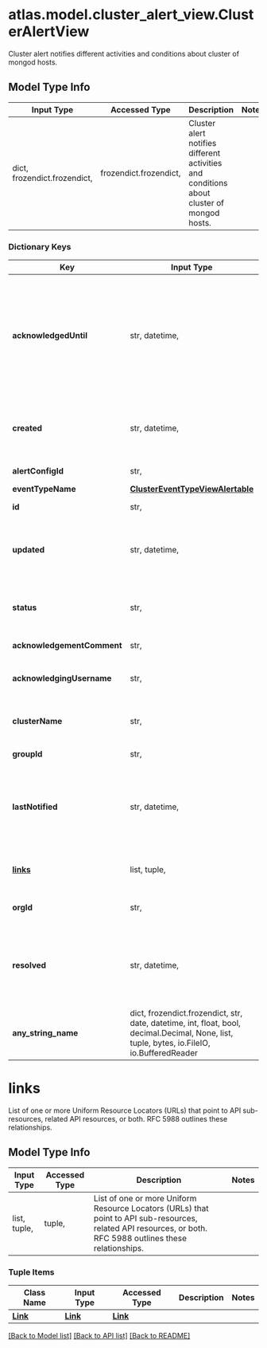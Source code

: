 # atlas.model.cluster_alert_view.ClusterAlertView

Cluster alert notifies different activities and conditions about cluster of mongod hosts.

## Model Type Info
Input Type | Accessed Type | Description | Notes
------------ | ------------- | ------------- | -------------
dict, frozendict.frozendict,  | frozendict.frozendict,  | Cluster alert notifies different activities and conditions about cluster of mongod hosts. | 

### Dictionary Keys
Key | Input Type | Accessed Type | Description | Notes
------------ | ------------- | ------------- | ------------- | -------------
**acknowledgedUntil** | str, datetime,  | str,  | Date and time until which this alert has been acknowledged. This parameter expresses its value in the &lt;a href&#x3D;\&quot;https://en.wikipedia.org/wiki/ISO_8601\&quot; target&#x3D;\&quot;_blank\&quot; rel&#x3D;\&quot;noopener noreferrer\&quot;&gt;ISO 8601&lt;/a&gt; timestamp format in UTC. The resource returns this parameter if a MongoDB User previously acknowledged this alert.  - To acknowledge this alert forever, set the parameter value to 100 years in the future.  - To unacknowledge a previously acknowledged alert, set the parameter value to a date in the past. | value must conform to RFC-3339 date-time
**created** | str, datetime,  | str,  | Date and time when MongoDB Cloud created this alert. This parameter expresses its value in the &lt;a href&#x3D;\&quot;https://en.wikipedia.org/wiki/ISO_8601\&quot; target&#x3D;\&quot;_blank\&quot; rel&#x3D;\&quot;noopener noreferrer\&quot;&gt;ISO 8601&lt;/a&gt; timestamp format in UTC. | value must conform to RFC-3339 date-time
**alertConfigId** | str,  | str,  | Unique 24-hexadecimal digit string that identifies the alert configuration that sets this alert. | 
**eventTypeName** | [**ClusterEventTypeViewAlertable**](ClusterEventTypeViewAlertable.md) | [**ClusterEventTypeViewAlertable**](ClusterEventTypeViewAlertable.md) |  | 
**id** | str,  | str,  | Unique 24-hexadecimal digit string that identifies this alert. | 
**updated** | str, datetime,  | str,  | Date and time when someone last updated this alert. This parameter expresses its value in the &lt;a href&#x3D;\&quot;https://en.wikipedia.org/wiki/ISO_8601\&quot; target&#x3D;\&quot;_blank\&quot; rel&#x3D;\&quot;noopener noreferrer\&quot;&gt;ISO 8601&lt;/a&gt; timestamp format in UTC. | value must conform to RFC-3339 date-time
**status** | str,  | str,  | State of this alert at the time you requested its details. | must be one of ["CANCELLED", "CLOSED", "OPEN", "TRACKING", ] 
**acknowledgementComment** | str,  | str,  | Comment that a MongoDB Cloud user submitted when acknowledging the alert. | [optional] 
**acknowledgingUsername** | str,  | str,  | MongoDB Cloud username of the person who acknowledged the alert. The response returns this parameter if a MongoDB Cloud user previously acknowledged this alert. | [optional] 
**clusterName** | str,  | str,  | Human-readable label that identifies the cluster to which this alert applies. This resource returns this parameter for alerts of events impacting backups, replica sets, or sharded clusters. | [optional] 
**groupId** | str,  | str,  | Unique 24-hexadecimal digit string that identifies the project that owns this alert. | [optional] 
**lastNotified** | str, datetime,  | str,  | Date and time that any notifications were last sent for this alert. This parameter expresses its value in the &lt;a href&#x3D;\&quot;https://en.wikipedia.org/wiki/ISO_8601\&quot; target&#x3D;\&quot;_blank\&quot; rel&#x3D;\&quot;noopener noreferrer\&quot;&gt;ISO 8601&lt;/a&gt; timestamp format in UTC. The resource returns this parameter if MongoDB Cloud has sent notifications for this alert. | [optional] value must conform to RFC-3339 date-time
**[links](#links)** | list, tuple,  | tuple,  | List of one or more Uniform Resource Locators (URLs) that point to API sub-resources, related API resources, or both. RFC 5988 outlines these relationships. | [optional] 
**orgId** | str,  | str,  | Unique 24-hexadecimal character string that identifies the organization that owns the project to which this alert applies. | [optional] 
**resolved** | str, datetime,  | str,  | Date and time that this alert changed to &#x60;\&quot;status\&quot; : \&quot;CLOSED\&quot;&#x60;. This parameter expresses its value in the &lt;a href&#x3D;\&quot;https://en.wikipedia.org/wiki/ISO_8601\&quot; target&#x3D;\&quot;_blank\&quot; rel&#x3D;\&quot;noopener noreferrer\&quot;&gt;ISO 8601&lt;/a&gt; timestamp format in UTC. The resource returns this parameter once &#x60;\&quot;status\&quot; : \&quot;CLOSED\&quot;&#x60;. | [optional] value must conform to RFC-3339 date-time
**any_string_name** | dict, frozendict.frozendict, str, date, datetime, int, float, bool, decimal.Decimal, None, list, tuple, bytes, io.FileIO, io.BufferedReader | frozendict.frozendict, str, BoolClass, decimal.Decimal, NoneClass, tuple, bytes, FileIO | any string name can be used but the value must be the correct type | [optional]

# links

List of one or more Uniform Resource Locators (URLs) that point to API sub-resources, related API resources, or both. RFC 5988 outlines these relationships.

## Model Type Info
Input Type | Accessed Type | Description | Notes
------------ | ------------- | ------------- | -------------
list, tuple,  | tuple,  | List of one or more Uniform Resource Locators (URLs) that point to API sub-resources, related API resources, or both. RFC 5988 outlines these relationships. | 

### Tuple Items
Class Name | Input Type | Accessed Type | Description | Notes
------------- | ------------- | ------------- | ------------- | -------------
[**Link**](Link.md) | [**Link**](Link.md) | [**Link**](Link.md) |  | 

[[Back to Model list]](../../README.md#documentation-for-models) [[Back to API list]](../../README.md#documentation-for-api-endpoints) [[Back to README]](../../README.md)

